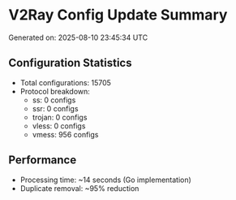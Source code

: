 # V2Ray Config Update Summary
Generated on: 2025-08-10 23:45:34 UTC

## Configuration Statistics
- Total configurations: 15705
- Protocol breakdown:
  - ss: 0 configs
  - ssr: 0 configs
  - trojan: 0 configs
  - vless: 0 configs
  - vmess: 956 configs

## Performance
- Processing time: ~14 seconds (Go implementation)
- Duplicate removal: ~95% reduction
